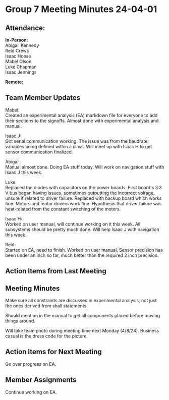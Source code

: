 # Group 7 Meeting Minutes 24-04-01

## Attendance:

**In-Person:**\
Abigail Kennedy\
Reid Crews\
Isaac Hoese\
Mabel Olson\
Luke Chapman\
Isaac Jennings

**Remote:**


## Team Member Updates

Mabel:\
Created an experimental analysis (EA) markdown file for everyone to add their sections to the signoffs. Almost done with experimental analysis and manual.

Isaac J:\
Got serial communication working. The issue was from the baudrate variables being defined within a class. Will meet up with Isaac H to get sensor communication finalized.

Abigail:\
Manual almost done. Doing EA stuff today. Will work on navigation stuff with Isaac J this week.

Luke:\
Replaced the diodes with capacitors on the power boards. First board's 3.3 V bus began having issues, sometimes outputting the incorrect voltage, unsure if related to driver failure. Replaced with backup board which works fine. Motors and motor drivers work fine. Hypothesis that driver failure was heat-related from the constant switching of the motors. 

Isaac H:\
Worked on user manual, will continue working on it this week. All subsystems should be pretty much done. Will help Isaac J with navigation this week.

Reid:\
Started on EA, need to finish. Worked on user manual. Sensor precision has been under an inch so far, much better than the required 2 inch precision.

## Action Items from Last Meeting



## Meeting Minutes

Make sure all constraints are discussed in experimental analysis, not just the ones derived from shall statements.

Should mention in the manual to get all components placed before moving things around.

Will take team photo during meeting time next Monday (4/8/24). Business casual is the dress code for the picture.

## Action Items for Next Meeting

Go over progress on EA.

## Member Assignments

Continue working on EA.